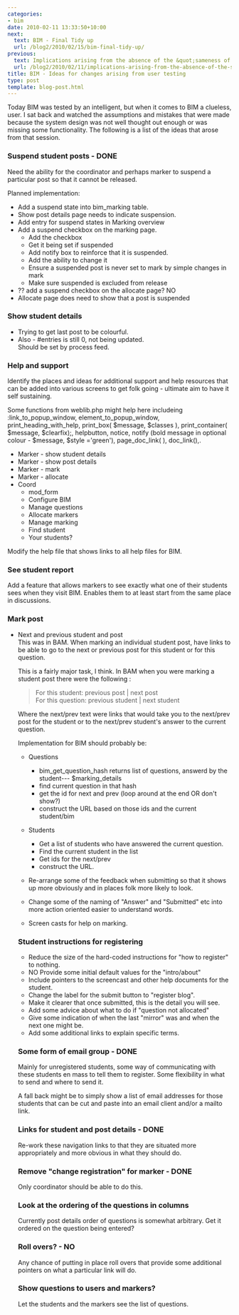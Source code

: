 ```yaml
---
categories:
- bim
date: 2010-02-11 13:33:50+10:00
next:
  text: BIM - Final Tidy up
  url: /blog2/2010/02/15/bim-final-tidy-up/
previous:
  text: Implications arising from the absence of the &quot;sameness of meaning&quot;
  url: /blog2/2010/02/11/implications-arising-from-the-absence-of-the-sameness-of-meaning/
title: BIM - Ideas for changes arising from user testing
type: post
template: blog-post.html
---
```

Today BIM was tested by an intelligent, but when it comes to BIM a clueless, user. I sat back and watched the assumptions and mistakes that were made because the system design was not well thought out enough or was missing some functionality. The following is a list of the ideas that arose from that session.

### Suspend student posts - DONE

Need the ability for the coordinator and perhaps marker to suspend a particular post so that it cannot be released.

Planned implementation:

- Add a suspend state into bim\_marking table.
- Show post details page needs to indicate suspension.
- Add entry for suspend states in Marking overview
- Add a suspend checkbox on the marking page.
    - Add the checkbox
    - Get it being set if suspended
    - Add notify box to reinforce that it is suspended.
    - Add the ability to change it
    - Ensure a suspended post is never set to mark by simple changes in mark
    - Make sure suspended is excluded from release
- ?? add a suspend checkbox on the allocate page? NO
- Allocate page does need to show that a post is suspended

### Show student details

- Trying to get last post to be colourful.
- Also - #entries is still 0, not being updated.  
    Should be set by process feed.

### Help and support

Identify the places and ideas for additional support and help resources that can be added into various screens to get folk going - ultimate aim to have it self sustaining.

Some functions from weblib.php might help here includeing :link\_to\_popup\_window, element\_to\_popup\_window, print\_heading\_with\_help, print\_box( $message, $classes ), print\_container( $message, $clearfix);, helpbutton, notice, notify (bold message in optional colour - $message, $style ='green'), page\_doc\_link( ), doc\_link(),.

- Marker - show student details
- Marker - show post details
- Marker - mark
- Marker - allocate
- Coord
    - mod\_form
    - Configure BIM
    - Manage questions
    - Allocate markers
    - Manage marking
    - Find student
    - Your students?

Modify the help file that shows links to all help files for BIM.

### See student report

Add a feature that allows markers to see exactly what one of their students sees when they visit BIM. Enables them to at least start from the same place in discussions.

### Mark post

- Next and previous student and post  
    This was in BAM. When marking an individual student post, have links to be able to go to the next or previous post for this student or for this question.
    
    This is a fairly major task, I think. In BAM when you were marking a student post there were the following :
    
    > For this student: previous post | next post  
    > For this question: previous student | next student
    
    Where the next/prev text were links that would take you to the next/prev post for the student or to the next/prev student's answer to the current question.
    
    Implementation for BIM should probably be:
    
    - Questions
        - bim\_get\_question\_hash returns list of questions, answerd by the student--- $marking\_details
        - find current question in that hash
        - get the id for next and prev (loop around at the end OR don't show?)
        - construct the URL based on those ids and the current student/bim
    - Students
        - Get a list of students who have answered the current question.
        - Find the current student in the list
        - Get ids for the next/prev
        - construct the URL.
    
    - Re-arrange some of the feedback when submitting so that it shows up more obviously and in places folk more likely to look.
    
    - Change some of the naming of "Answer" and "Submitted" etc into more action oriented easier to understand words.
    
    - Screen casts for help on marking.
    
    ### Student instructions for registering
    
    - Reduce the size of the hard-coded instructions for "how to register" to nothing.
    - NO Provide some initial default values for the "intro/about"
    - Include pointers to the screencast and other help documents for the student.
    - Change the label for the submit button to "register blog".
    - Make it clearer that once submitted, this is the detail you will see.
    - Add some advice about what to do if "question not allocated"
    - Give some indication of when the last "mirror" was and when the next one might be.
    - Add some additional links to explain specific terms.
    
    ### Some form of email group - DONE
    
    Mainly for unregistered students, some way of communicating with these students en mass to tell them to register. Some flexibility in what to send and where to send it.
    
    A fall back might be to simply show a list of email addresses for those students that can be cut and paste into an email client and/or a mailto link.
    
    ### Links for student and post details - DONE
    
    Re-work these navigation links to that they are situated more appropriately and more obvious in what they should do.
    
    ### Remove "change registration" for marker - DONE
    
    Only coordinator should be able to do this.
    
    ### Look at the ordering of the questions in columns
    
    Currently post details order of questions is somewhat arbitrary. Get it ordered on the question being entered?
    
    ### Roll overs? - NO
    
    Any chance of putting in place roll overs that provide some additional pointers on what a particular link will do.
    
    ### Show questions to users and markers?
    
    Let the students and the markers see the list of questions.